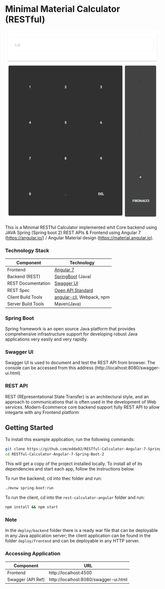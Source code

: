 # Minimal Material Calculator (RESTful)

![image](https://raw.githubusercontent.com/edda92/RESTful-Calculator-Angular-7-Spring-Boot-2/master/media/calculator.PNG)

This is a Minimal RESTful Calculator implemented whit Core backend using JAVA Spring (Spring boot 2) REST APIs & Frontend using Angular 7 (https://angular.io/) / Angular Material design (https://material.angular.io).

### Technology Stack
Component         | Technology
---               | ---
Frontend          | [Angular 7](https://angular.io/)
Backend (REST)    | [SpringBoot](https://projects.spring.io/spring-boot) (Java)
REST Documentation| [Swagger UI](https://swagger.io/tools/swagger-ui/)
REST Spec         | [Open API Standard](https://www.openapis.org/) 
Client Build Tools| [angular-cli](https://github.com/angular/angular-cli), Webpack, npm
Server Build Tools| Maven(Java)

### Spring Boot
Spring framework is an open source Java platform that provides comprehensive infrastructure support for developing robust Java applications very easily and very rapidly.

### Swagger UI
Swagger UI is used to document and test the REST API from browser. The console can be accessed from this address (http://localhost:8080/swagger-ui.html) 


### REST API
REST (REpresentational State Transfer) is an architectural style, and an approach to communications that is often used in the development of Web services. Modern-Ecommerce core backend support fully REST API to allow integarte with any Frontend platform

## Getting Started

To install this example application, run the following commands:

```bash
git clone https://github.com/edda92/RESTful-Calculator-Angular-7-Spring-Boot-2.git
cd RESTful-Calculator-Angular-7-Spring-Boot-2
```

This will get a copy of the project installed locally. To install all of its dependencies and start each app, follow the instructions below.

To run the backend, cd into thec folder and run:
 
```bash
./mvnw spring-boot:run
```

To run the client, cd into the `rest-calculator-angular` folder and run:
 
```bash
npm install && npm start
```
### Note

In the `deploy/backend` folder there is a ready war file that can be deployable in any Java application server; the client application can be found in the folder `deploy/frontend` and can be deployable in any HTTP server.

### Accessing Application
Component         | URL                                      
---               | ---                                      
Frontend          |  http://localhost:4500                   
Swagger (API Ref) |  http://localhost:8080/swagger-ui.html

